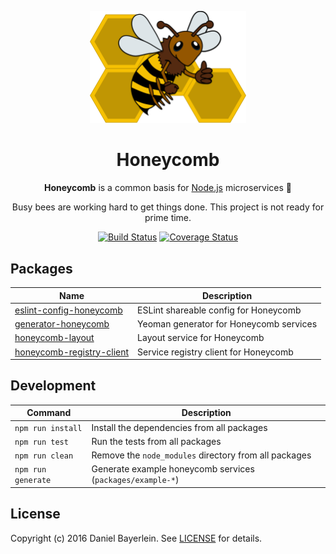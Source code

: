 <p align="center">
  <img src="./docs/images/logo.png" width="250" alt="Honeycomb">
</p>

<h1 align="center">
  Honeycomb
</h1>

<p align="center">
  <strong>Honeycomb</strong> is a common basis for <a href="https://nodejs.org">Node.js</a> microservices 🐝
</p>

<p align="center">
  Busy bees are working hard to get things done. This project is not ready for prime time.
</p>

<p align="center">
  <a href="https://travis-ci.org/danielbayerlein/honeycomb"><img alt="Build Status" src="https://travis-ci.org/danielbayerlein/honeycomb.svg?branch=master"></a>
  <a href="https://coveralls.io/github/danielbayerlein/honeycomb?branch=master"><img alt="Coverage Status" src="https://coveralls.io/repos/github/danielbayerlein/honeycomb/badge.svg?branch=master"></a>
</p>

## Packages

| Name | Description |
|------|-------------|
| [eslint-config-honeycomb](./packages/eslint-config-honeycomb) | ESLint shareable config for Honeycomb |
| [generator-honeycomb](./packages/generator-honeycomb) | Yeoman generator for Honeycomb services |
| [honeycomb-layout](./packages/honeycomb-layout) | Layout service for Honeycomb |
| [honeycomb-registry-client](./packages/honeycomb-registry-client) | Service registry client for Honeycomb |

## Development

| Command | Description |
| --------|-------------|
| `npm run install` | Install the dependencies from all packages |
| `npm run test` | Run the tests from all packages |
| `npm run clean` | Remove the `node_modules` directory from all packages |
| `npm run generate` | Generate example honeycomb services (`packages/example-*`) |

## License

Copyright (c) 2016 Daniel Bayerlein. See [LICENSE](./LICENSE.md) for details.
